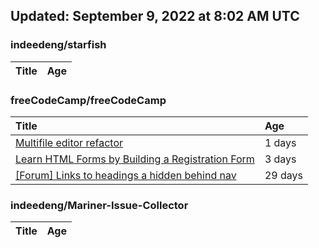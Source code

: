 ## Updated: September 9, 2022 at 8:02 AM UTC


### indeedeng/starfish
|**Title**|**Age**|
|:----|:----|


### freeCodeCamp/freeCodeCamp
|**Title**|**Age**|
|:----|:----|
|[Multifile editor refactor](https://github.com/freeCodeCamp/freeCodeCamp/issues/47467)|1&nbsp;days|
|[Learn HTML Forms by Building a Registration Form](https://github.com/freeCodeCamp/freeCodeCamp/issues/47456)|3&nbsp;days|
|[[Forum] Links to headings a hidden behind nav](https://github.com/freeCodeCamp/freeCodeCamp/issues/47257)|29&nbsp;days|


### indeedeng/Mariner-Issue-Collector
|**Title**|**Age**|
|:----|:----|